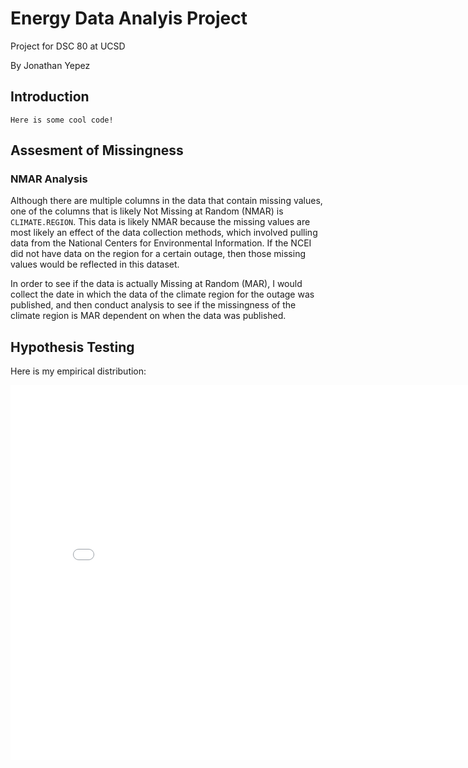 <h1>Energy Data Analyis Project</h1>
Project for DSC 80 at UCSD

By Jonathan Yepez

## Introduction
```
Here is some cool code!
```


## Assesment of Missingness
### NMAR Analysis
Although there are multiple columns in the data that contain missing values, one of the columns that is likely Not Missing at Random (NMAR) is `CLIMATE.REGION`. This data is likely NMAR because the missing values are most likely an effect of the data collection methods, which involved pulling data from the National Centers for Environmental Information. If the NCEI did not have data on the region for a certain outage, then those missing values would be reflected in this dataset. 

In order to see if the data is actually Missing at Random (MAR), I would collect the date in which the data of the climate region for the outage was published, and then conduct analysis to see if the missingness of the climate region is MAR dependent on when the data was published.



## Hypothesis Testing
Here is my empirical distribution:

<iframe
  src="assets/hypo_test_plot.html"
  width="800"
  height="600"
  frameborder="0"
></iframe>
